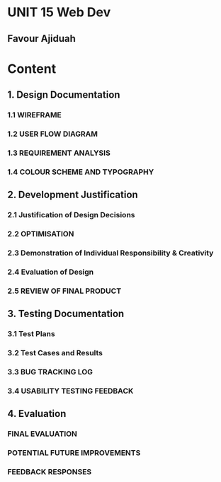# UNIT 15 Web Dev
## Favour Ajiduah

# Content
## 1. Design Documentation
### 1.1 WIREFRAME
### 1.2 USER FLOW DIAGRAM
### 1.3 REQUIREMENT ANALYSIS
### 1.4 COLOUR SCHEME AND TYPOGRAPHY

## 2. Development Justification
### 2.1 Justification of Design Decisions
### 2.2 OPTIMISATION
### 2.3 Demonstration of Individual Responsibility & Creativity
### 2.4 Evaluation of Design
### 2.5 REVIEW OF FINAL PRODUCT

## 3. Testing Documentation
### 3.1 Test Plans
### 3.2 Test Cases and Results
### 3.3 BUG TRACKING LOG
### 3.4 USABILITY TESTING FEEDBACK

## 4. Evaluation
### FINAL EVALUATION
### POTENTIAL FUTURE IMPROVEMENTS
### FEEDBACK RESPONSES
